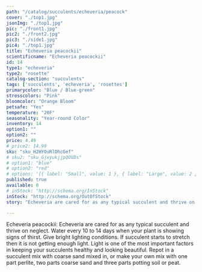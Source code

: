 ```yaml
---
path: "/catalog/succulents/echeveria/peacock"
cover: "./top1.jpg"
jsonImg: "./top1.jpg"
pic: "./front1.jpg"
pic2: "./front2.jpg"
pic3: "./side1.jpg"
pic4: "./top1.jpg"
title: "Echeveria peacockii"
scientificname: "Echeveria peacockii"
id: 14 
type1: "echeveria"
type2: "rosette"
catalog-section: "succulents"
tags: ['succulents', 'echeveria', 'rosettes']
primarycolor: "Blue / Blue-green"
stresscolors: "Pink"
bloomcolor: "Orange Bloom"
petsafe: "Yes"
temperature: "20F"
seasonality: "Year-round Color"
inventory: 14
option1: ""
option2: ""
price: 4.49
# price2: 14.99
sku: "sku_H2HYOuRlDhcGef"
# sku2: "sku_GjxyukjjpQOVDs"
# option1: "blue"
# option2: "red"
# options: '[{ label: "Small", value: 1 }, { label: "Large", value: 2 }]'
published: true
available: 0
# inStock: "http://schema.org/InStock"
inStock: "http://schema.org/OutOfStock"
story: "Echeveria are cared for as any typical succulent and thrive on neglect. Water every 10 to 14 days when your plant is showing signs of thirst. Give bright lighting conditions. If succulent starts to stretch then it is not getting enough light. Light is one of the most important factors in keeping your succulents healthy and looking beautiful. Repot in a succulent mix with coarse sand mixed in, or make your own mix with one part perlite, two parts coarse sand and three parts potting soil or peat."

---
```


Echeveria peacockii: Echeveria are cared for as any typical succulent and thrive on neglect. Water every 10 to 14 days when your plant is showing signs of thirst. Give bright lighting conditions. If succulent starts to stretch then it is not getting enough light. Light is one of the most important factors in keeping your succulents healthy and looking beautiful. Repot in a succulent mix with coarse sand mixed in, or make your own mix with one part perlite, two parts coarse sand and three parts potting soil or peat.